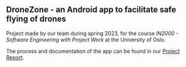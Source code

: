 ## DroneZone - an Android app to facilitate safe flying of drones
Project made by our team during spring 2023, for the course _IN2000 - Software Engineering with Project Work_ at the University of Oslo.

The process and documentation of the app can be found in our [Project Report](team18_report.pdf).
